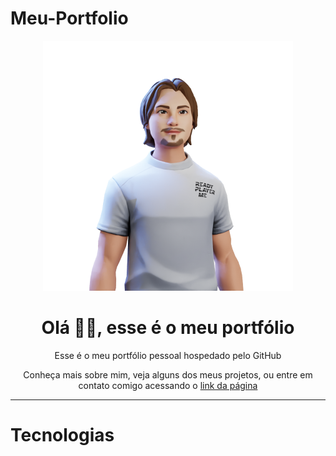 # Meu-Portfolio

<div align="center" style="padding=0;width=50%;">
  <img src="https://github.com/eduardo-amaro-maciel/Meu-Portfolio/blob/main/assets/img/personagem.png" style="width: 400px" alt="">
</div>
<div align="center" style="padding=0;width=50%;">
  <h1>Olá 👋🏼, esse é o meu portfólio</h1>
  <p>Esse é o meu portfólio pessoal hospedado pelo GitHub</p>
  <p>Conheça mais sobre mim, veja alguns dos meus projetos, ou entre em contato comigo acessando o <a href="https://eduardo-amaro-maciel.github.io/Meu-Portfolio/">link da página</a></p>
</div>

---

# Tecnologias

  <div align="center" style="padding=0;width=50%;">
      <img style="width: 60px; " src="https://seeklogo.com/images/U/uikit-logo-8CE34FE030-seeklogo.com.png" alt="">
      <img style="width: 60px; " src="https://cdn-icons-png.flaticon.com/512/732/732212.png" alt="">
      <img style="width: 60px; " src="https://upload.wikimedia.org/wikipedia/commons/thumb/b/b2/Bootstrap_logo.svg/2560px-Bootstrap_logo.svg.png" alt="">
      <img style="width: 60px; " src="https://cdn-icons-png.flaticon.com/512/732/732190.png" alt="">
      <img style="width: 300px;" src="https://www.staticforms.xyz/static/images/logo.png" alt="">
  </div> 
